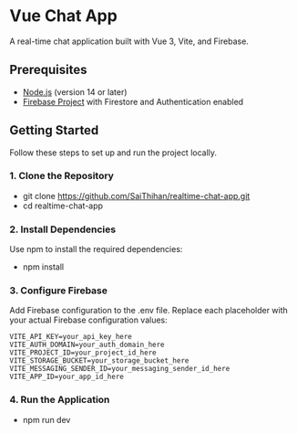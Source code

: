 # Vue Chat App

A real-time chat application built with Vue 3, Vite, and Firebase.

## Prerequisites

- [Node.js](https://nodejs.org/) (version 14 or later)
- [Firebase Project](https://firebase.google.com/) with Firestore and Authentication enabled

## Getting Started

Follow these steps to set up and run the project locally.

### 1. Clone the Repository

  - git clone https://github.com/SaiThihan/realtime-chat-app.git
  - cd realtime-chat-app

### 2. Install Dependencies
Use npm to install the required dependencies:

- npm install

### 3. Configure Firebase
Add Firebase configuration to the .env file. Replace each placeholder with your actual Firebase configuration values:

    VITE_API_KEY=your_api_key_here
    VITE_AUTH_DOMAIN=your_auth_domain_here
    VITE_PROJECT_ID=your_project_id_here
    VITE_STORAGE_BUCKET=your_storage_bucket_here
    VITE_MESSAGING_SENDER_ID=your_messaging_sender_id_here
    VITE_APP_ID=your_app_id_here

### 4. Run the Application

- npm run dev
